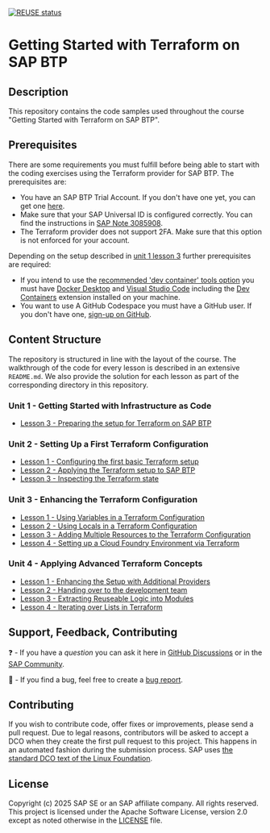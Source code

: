 
[![REUSE status](https://api.reuse.software/badge/github.com/SAP-samples/btp-terraform-mooc-terra1)](https://api.reuse.software/info/github.com/SAP-samples/btp-terraform-mooc-terra1)

# Getting Started with Terraform on SAP BTP

## Description

This repository contains the code samples used throughout the course "Getting Started with Terraform on SAP BTP".

## Prerequisites

There are some requirements you must fulfill before being able to start with the coding exercises using the Terraform provider for SAP BTP. The prerequisites are:

- You have an SAP BTP Trial Account. If you don't have one yet, you can get one [here](https://developers.sap.com/tutorials/hcp-create-trial-account.html).
- Make sure that your SAP Universal ID is configured correctly. You can find the instructions in [SAP Note 3085908](https://me.sap.com/notes/3085908).
- The Terraform provider does not support 2FA. Make sure that this option is not enforced for your account.

Depending on the setup described in [unit 1 lesson 3](./units/unit_1/lesson_3/README.md) further prerequisites are required:

- If you intend to use the [recommended 'dev container' tools option](./units/unit_1/lesson_3/README.md) you must have [Docker Desktop](https://www.docker.com/products/docker-desktop/) and [Visual Studio Code](https://code.visualstudio.com/) including the [Dev Containers](https://marketplace.visualstudio.com/items?itemName=ms-vscode-remote.remote-containers) extension installed on your machine.
- You want to use A GitHub Codespace you must have a GitHub user. If you don't have one, [sign-up on GitHub](https://github.com/signup).

## Content Structure

The repository is structured in line with the layout of the course. The walkthrough of the code for every lesson is described in an extensive `README.md`. We also provide the solution for each lesson as part of the corresponding directory in this repository.

### Unit 1 - Getting Started with Infrastructure as Code

- [Lesson 3 - Preparing the setup for Terraform on SAP BTP](./units/unit_1/lesson_3/README.md)

### Unit 2 - Setting Up a First Terraform Configuration

- [Lesson 1 - Configuring the first basic Terraform setup ](./units/unit_2/lesson_1/README.md)
- [Lesson 2 - Applying the Terraform setup to SAP BTP](./units/unit_2/lesson_2/README.md)
- [Lesson 3 - Inspecting the Terraform state](./units/unit_2/lesson_3/README.md)

### Unit 3 - Enhancing the Terraform Configuration

- [Lesson 1 - Using Variables in a Terraform Configuration](./units/unit_3/lesson_1/README.md)
- [Lesson 2 - Using Locals in a Terraform Configuration](./units/unit_3/lesson_2/README.md)
- [Lesson 3 - Adding Multiple Resources to the Terraform Configuration](./units/unit_3/lesson_3/README.md)
- [Lesson 4 - Setting up a Cloud Foundry Environment via Terraform](./units/unit_3/lesson_4/README.md)

### Unit 4 - Applying Advanced Terraform Concepts

- [Lesson 1 - Enhancing the Setup with Additional Providers](./units/unit_4/lesson_1/README.md)
- [Lesson 2 - Handing over to the development team](./units/unit_4/lesson_2/README.md)
- [Lesson 3 - Extracting Reuseable Logic into Modules](./units/unit_4/lesson_3/README.md)
- [Lesson 4 - Iterating over Lists in Terraform](./units/unit_4/lesson_4/README.md)

## Support, Feedback, Contributing

❓ - If you have a *question* you can ask it here in [GitHub Discussions](https://github.com/SAP-samples/btp-terraform-mooc-terra1/discussions/) or in the [SAP Community](https://answers.sap.com/questions/ask.html).

🐞 - If you find a bug, feel free to create a [bug report](https://github.com/SAP-samples/btp-terraform-mooc-terra1/issues/new?assignees=&labels=bug&projects=&template=bug_report.yml&title=%5BBUG%5D).

## Contributing
If you wish to contribute code, offer fixes or improvements, please send a pull request. Due to legal reasons, contributors will be asked to accept a DCO when they create the first pull request to this project. This happens in an automated fashion during the submission process. SAP uses [the standard DCO text of the Linux Foundation](https://developercertificate.org/).

## License
Copyright (c) 2025 SAP SE or an SAP affiliate company. All rights reserved. This project is licensed under the Apache Software License, version 2.0 except as noted otherwise in the [LICENSE](LICENSE) file.

